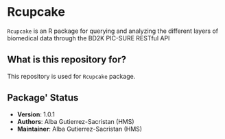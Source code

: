# Rcupcake

`Rcupcake` is an R package for querying and analyzing the different layers of biomedical data through the BD2K PIC-SURE RESTful API



## What is this repository for?

This repository is used for `Rcupcake` package. 

## Package' Status

 * __Version__: 1.0.1
 * __Authors__: Alba Gutierrez-Sacristan (HMS)
 * __Maintainer__: Alba Gutierrez-Sacristan (HMS)
